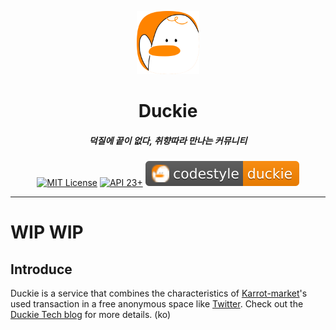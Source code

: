 <p align="center">
  <img src="./assets/duckie-logo.svg" width="20%" alt="duckie" />
</p>
<h1 align="center">Duckie</h1>
<h5 align="center">덕질에 끝이 없다, 취향따라 만나는 커뮤니티</h5>
<p align="center">
  <a href="LICENSE"><img alt="MIT License" src="https://img.shields.io/badge/License-MIT-blue"/></a>
  <a href="https://developer.android.com/about/versions/marshmallow"><img alt="API 23+" src="https://img.shields.io/badge/API-23%2B-brightgreen.svg"/></a>
  <a href="./documents/codestyle.md"><img alt="codestyle" src="./assets/codestyle-duckie.svg"/></a>
</p>

---

# WIP WIP

## Introduce

Duckie is a service that combines the characteristics of [Karrot-market](https://us.karrotmarket.com/)'s used transaction in a free anonymous space like [Twitter](https://twitter.com/). Check out the [Duckie Tech blog](https://blog.duckie.team/duckie-%EB%A5%BC-%EC%86%8C%EA%B0%9C%ED%95%A9%EB%8B%88%EB%8B%A4-70b6a06ec806) for more details. (ko)
